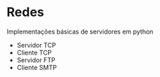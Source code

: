 # Redes

Implementações básicas de servidores em python

- Servidor TCP
- Cliente TCP
- Servidor FTP
- Cliente SMTP
